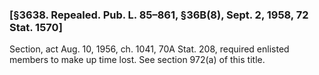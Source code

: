 ### [§3638. Repealed. Pub. L. 85–861, §36B(8), Sept. 2, 1958, 72 Stat. 1570] ###

Section, act Aug. 10, 1956, ch. 1041, 70A Stat. 208, required enlisted members to make up time lost. See section 972(a) of this title.